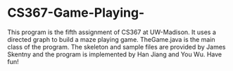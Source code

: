 # CS367-Game-Playing-
This program is the fifth assignment of CS367 at UW-Madison. It uses a directed graph to build a maze playing game. TheGame.java is the main class of the program. The skeleton and sample files are provided by James Skentny and the program is implemented by Han Jiang and You Wu. Have fun!

